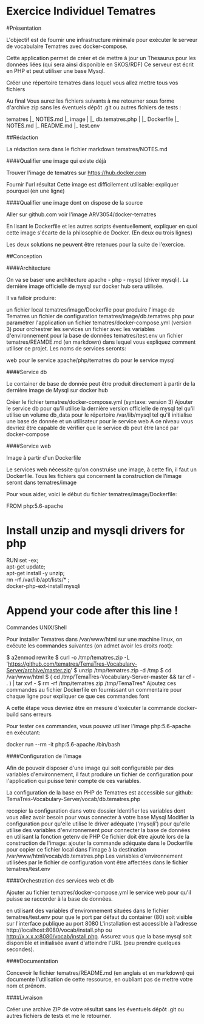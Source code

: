 # Exercice Individuel Tematres

#Présentation

L'objectif est de fournir une infrastructure minimale pour exécuter le serveur de vocabulaire Tematres avec docker-compose.

Cette application permet de créer et de mettre à jour un Thesaurus pour les données liées (qui sera ainsi disponible en SKOS/RDF) Ce serveur est écrit en PHP et peut utiliser une base Mysql.

Créer une répertoire tematres dans lequel vous allez mettre tous vos fichiers

Au final Vous aurez les fichiers suivants à me retourner sous forme d'archive zip sans les éventuels dépôt .git ou autres fichiers de tests :

tematres
  |_ NOTES.md
  |_ image
  |   |_ db.tematres.php
  |   |_ Dockerfile
  |_ NOTES.md
  |_ README.md
  |_ test.env

##Rédaction

La rédaction sera dans le fichier markdown tematres/NOTES.md

####Qualifier une image qui existe déjà

Trouver l'image de tematres sur https://hub.docker.com

Fournir l'url résultat
Cette image est difficilement utilisable: expliquer pourquoi (en une ligne)

####Qualifier une image dont on dispose de la source

Aller sur github.com voir l'image ARV3054/docker-tematres

En lisant le Dockerfile et les autres scripts éventuellement, expliquer en quoi cette image s'écarte de la philosophie de Docker. (En deux ou trois lignes)

Les deux solutions ne peuvent être retenues pour la suite de l'exercice.

##Conception

####Architecture

On va se baser une architecture apache - php - mysql (driver mysqli). La dernière image officielle de mysql sur docker hub sera utilisée.

Il va falloir produire:

un fichier local tematres/image/Dockerfile pour produire l'image de Tematres
un fichier de configuration tematres/image/db.tematres.php pour paramétrer l'application
un fichier tematres/docker-compose.yml (version 3) pour orchestrer les services
un fichier avec les variables d'environnement pour la base de données tematres/test.env
un fichier tematres/REAMDE.md (en markdown) dans lequel vous expliquez comment utiliser ce projet.
Les noms de services seronts:

web pour le service apache/php/tematres
db pour le service mysql

####Service db

Le container de base de donnée peut être produit directement à partir de la dernière image de Mysql sur docker hub

Créer le fichier tematres/docker-compose.yml (syntaxe: version 3)
Ajouter le service db pour qu'il utilise la dernière version officielle de mysql
tel qu'il utilise un volume db_data pour le répertoire /var/lib/mysql
tel qu'il initialise une base de donnée et un utilisateur pour le service web
A ce niveau vous devriez être capable de vérifier que le service db peut être lancé par docker-compose

####Service web

Image à partir d'un Dockerfile

Le services web nécessite qu'on construise une image, à cette fin, il faut un Dockerfile. Tous les fichiers qui concernent la construction de l'image seront dans tematres/image

Pour vous aider, voici le début du fichier tematres/image/Dockerfile:

FROM php:5.6-apache

# Install unzip and mysqli drivers for php
RUN set -ex; \
  apt-get update; \
  apt-get install -y unzip; \
  rm -rf /var/lib/apt/lists/* ; \
  docker-php-ext-install mysqli

# Append your code after this line !
Commandes UNIX/Shell

Pour installer Tematres dans /var/www/html sur une machine linux, on exécute les commandes suivantes (on admet avoir les droits root):

$ a2enmod rewrite
$ curl -o /tmp/tematres.zip -L 'https://github.com/tematres/TemaTres-Vocabulary-Server/archive/master.zip'
$ unzip /tmp/tematres.zip -d /tmp
$ cd /var/www/html
$ ( cd /tmp/TemaTres-Vocabulary-Server-master && tar cf - . ) | tar xvf -
$ rm -rf /tmp/tematres.zip /tmp/TemaTres*
Ajoutez ces commandes au fichier Dockerfile en fournissant un commentaire pour chaque ligne pour expliquer ce que ces commandes font

A cette étape vous devriez être en mesure d'exécuter la commande docker-build sans erreurs

Pour tester ces commandes, vous pouvez utiliser l'image php:5.6-apache en exécutant:

 docker run --rm -it php:5.6-apache /bin/bash

####Configuration de l'image

Afin de pouvoir disposer d'une image qui soit configurable par des variables d'environnement, il faut produire un fichier de configuration pour l'application qui puisse tenir compte de ces variables.

La configuration de la base en PHP de Tematres est accessible sur github: TemaTres-Vocabulary-Server/vocab/db.tematres.php

recopier la configuration dans votre dossier
Identifier les variables dont vous allez avoir besoin pour vous connecter à votre base Mysql
Modifier la configuration
pour qu'elle utilise le driver adéquate ('mysqli')
pour qu'elle utilise des variables d'environnement pour connecter la base de données en utilisant la fonction getenv de PHP
Ce fichier doit être ajouté lors de la construction de l'image: ajouter la commande adéquate dans le Dockerfile pour copier ce fichier local dans l'image à la destination /var/www/html/vocab/db.tematres.php
Les variables d'environnement utilisées par le fichier de configuration vont être affectées dans le fichier tematres/test.env

####Orchestration des services web et db

Ajouter au fichier tematres/docker-compose.yml le service web pour qu'il puisse se raccorder à la base de données.

en utilisant des variables d'environnement situées dans le fichier tematres/test.env
pour que le port par défaut du container (80) soit visible sur l'interface publique au port 8080
L'installation est accessible à l'adresse http://localhost:8080/vocab/install.php ou http://x.x.x.x:8080/vocab/install.php. Assurez vous que la base mysql soit disponible et initialisée avant d'atteindre l'URL (peu prendre quelques secondes).

####Documentation

Concevoir le fichier tematres/README.md (en anglais et en markdown) qui documente l'utilisation de cette ressource, en oubliant pas de mettre votre nom et prénom.

####Livraison

Créer une archive ZIP de votre résultat sans les éventuels dépôt .git ou autres fichiers de tests et me le retourner.
